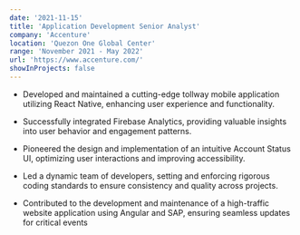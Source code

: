 ```yaml
---
date: '2021-11-15'
title: 'Application Development Senior Analyst'
company: 'Accenture'
location: 'Quezon One Global Center'
range: 'November 2021 - May 2022'
url: 'https://www.accenture.com/'
showInProjects: false
---
```


- Developed and maintained a cutting-edge tollway mobile application utilizing React Native, enhancing user experience and functionality.

- Successfully integrated Firebase Analytics, providing valuable insights into user behavior and engagement patterns.

- Pioneered the design and implementation of an intuitive Account Status UI, optimizing user interactions and improving accessibility.

- Led a dynamic team of developers, setting and enforcing rigorous coding standards to ensure consistency and quality across projects.

- Contributed to the development and maintenance of a high-traffic website application using Angular and SAP, ensuring seamless updates for critical events
